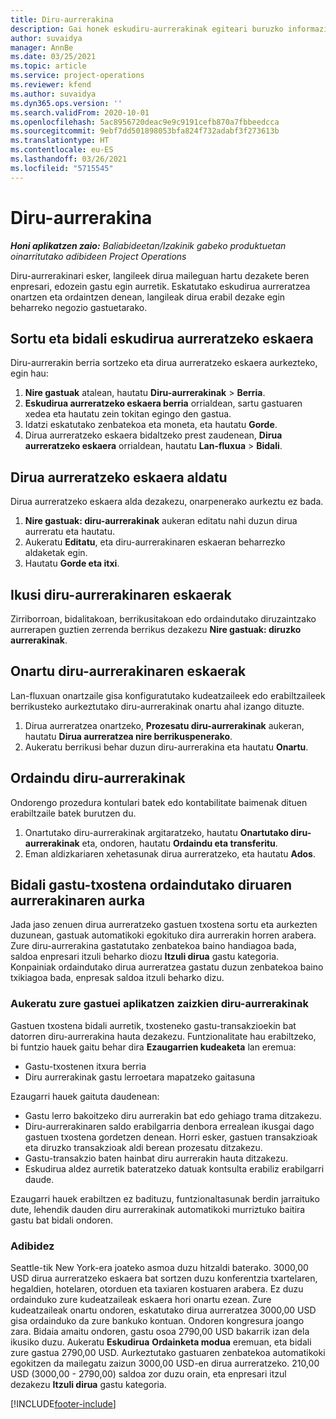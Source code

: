 ```yaml
---
title: Diru-aurrerakina
description: Gai honek eskudiru-aurrerakinak egiteari buruzko informazioa ematen du.
author: suvaidya
manager: AnnBe
ms.date: 03/25/2021
ms.topic: article
ms.service: project-operations
ms.reviewer: kfend
ms.author: suvaidya
ms.dyn365.ops.version: ''
ms.search.validFrom: 2020-10-01
ms.openlocfilehash: 5ac8956720deac9e9c9191cefb870a7fbbeedcca
ms.sourcegitcommit: 9ebf7dd501898053bfa824f732adabf3f273613b
ms.translationtype: HT
ms.contentlocale: eu-ES
ms.lasthandoff: 03/26/2021
ms.locfileid: "5715545"
---
```

# <a name="cash-advance"></a>Diru-aurrerakina

_**Honi aplikatzen zaio:** Baliabideetan/Izakinik gabeko produktuetan oinarritutako adibideen Project Operations_

Diru-aurrerakinari esker, langileek dirua maileguan hartu dezakete beren enpresari, edozein gastu egin aurretik. Eskatutako eskudirua aurreratzea onartzen eta ordaintzen denean, langileak dirua erabil dezake egin beharreko negozio gastuetarako. 

## <a name="create-and-submit-a-cash-advance-request"></a>Sortu eta bidali eskudirua aurreratzeko eskaera
Diru-aurrerakin berria sortzeko eta dirua aurreratzeko eskaera aurkezteko, egin hau: 

1. **Nire gastuak** atalean, hautatu **Diru-aurrerakinak** > **Berria**. 
2. **Eskudirua aurreratzeko eskaera berria** orrialdean, sartu gastuaren xedea eta hautatu zein tokitan egingo den gastua.
3. Idatzi eskatutako zenbatekoa eta moneta, eta hautatu **Gorde**. 
4. Dirua aurreratzeko eskaera bidaltzeko prest zaudenean, **Dirua aurreratzeko eskaera** orrialdean, hautatu **Lan-fluxua** > **Bidali**.

## <a name="modify-a-cash-advance-request"></a>Dirua aurreratzeko eskaera aldatu

Dirua aurreratzeko eskaera alda dezakezu, onarpenerako aurkeztu ez bada.

1. **Nire gastuak: diru-aurrerakinak** aukeran editatu nahi duzun dirua aurreratu eta hautatu.
2. Aukeratu **Editatu**, eta diru-aurrerakinaren eskaeran beharrezko aldaketak egin. 
3. Hautatu **Gorde eta itxi**.


## <a name="view-cash-advance-requests"></a>Ikusi diru-aurrerakinaren eskaerak
Zirriborroan, bidalitakoan, berrikusitakoan edo ordaindutako diruzaintzako aurrerapen guztien zerrenda berrikus dezakezu **Nire gastuak: diruzko aurrerakinak**. 

## <a name="approve-cash-advance-requests"></a>Onartu diru-aurrerakinaren eskaerak

Lan-fluxuan onartzaile gisa konfiguratutako kudeatzaileek edo erabiltzaileek berrikusteko aurkeztutako diru-aurrerakinak onartu ahal izango dituzte. 

1. Dirua aurreratzea onartzeko, **Prozesatu diru-aurrerakinak** aukeran, hautatu **Dirua aurreratzea nire berrikuspenerako**.
2. Aukeratu berrikusi behar duzun diru-aurrerakina eta hautatu **Onartu**.  

## <a name="pay-cash-advances"></a>Ordaindu diru-aurrerakinak 
Ondorengo prozedura kontulari batek edo kontabilitate baimenak dituen erabiltzaile batek burutzen du.

1. Onartutako diru-aurrerakinak argitaratzeko, hautatu **Onartutako diru-aurrerakinak** eta, ondoren, hautatu **Ordaindu eta transferitu**.  
2. Eman aldizkariaren xehetasunak dirua aurreratzeko, eta hautatu **Ados**. 

## <a name="submit-an-expense-report-against-a-paid-cash-advance"></a>Bidali gastu-txostena ordaindutako diruaren aurrerakinaren aurka 

Jada jaso zenuen dirua aurreratzeko gastuen txostena sortu eta aurkezten duzunean, gastuak automatikoki egokituko dira aurrerakin horren arabera. Zure diru-aurrerakina gastatutako zenbatekoa baino handiagoa bada, saldoa enpresari itzuli beharko diozu **Itzuli dirua** gastu kategoria. Konpainiak ordaindutako dirua aurreratzea gastatu duzun zenbatekoa baino txikiagoa bada, enpresak saldoa itzuli beharko dizu. 

### <a name="select-cash-advances-that-apply-to-your-expenses"></a>Aukeratu zure gastuei aplikatzen zaizkien diru-aurrerakinak
Gastuen txostena bidali aurretik, txosteneko gastu-transakzioekin bat datorren diru-aurrerakina hauta dezakezu. Funtzionalitate hau erabiltzeko, bi funtzio hauek gaitu behar dira **Ezaugarrien kudeaketa** lan eremua:

  - Gastu-txostenen itxura berria
  - Diru aurrerakinak gastu lerroetara mapatzeko gaitasuna
 
 Ezaugarri hauek gaituta daudenean:
 
  - Gastu lerro bakoitzeko diru aurrerakin bat edo gehiago trama ditzakezu.
  - Diru-aurrerakinaren saldo erabilgarria denbora errealean ikusgai dago gastuen txostena gordetzen denean. Horri esker, gastuen transakzioak eta diruzko transakzioak aldi berean prozesatu ditzakezu.
  - Gastu-transakzio baten hainbat diru aurrerakin hauta ditzakezu.
  - Eskudirua aldez aurretik bateratzeko datuak kontsulta erabiliz erabilgarri daude. 
 
Ezaugarri hauek erabiltzen ez badituzu, funtzionaltasunak berdin jarraituko dute, lehendik dauden diru aurrerakinak automatikoki murriztuko baitira gastu bat bidali ondoren.

### <a name="example"></a>Adibidez 
Seattle-tik New York-era joateko asmoa duzu hitzaldi baterako. 3000,00 USD dirua aurreratzeko eskaera bat sortzen duzu konferentzia txartelaren, hegaldien, hotelaren, otorduen eta taxiaren kostuaren arabera. Ez duzu ordainduko zure kudeatzaileak eskaera hori onartu ezean. Zure kudeatzaileak onartu ondoren, eskatutako dirua aurreratzea 3000,00 USD gisa ordainduko da zure bankuko kontuan. Ondoren kongresura joango zara. Bidaia amaitu ondoren, gastu osoa 2790,00 USD bakarrik izan dela ikusiko duzu. Aukeratu **Eskudirua** **Ordainketa modua** eremuan, eta bidali zure gastua 2790,00 USD. Aurkeztutako gastuaren zenbatekoa automatikoki egokitzen da mailegatu zaizun 3000,00 USD-en dirua aurreratzeko. 210,00 USD (3000,00 - 2790,00) saldoa zor duzu orain, eta enpresari itzul dezakezu **Itzuli dirua** gastu kategoria.



[!INCLUDE[footer-include](../includes/footer-banner.md)]
